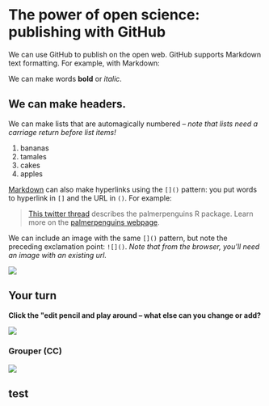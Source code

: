 # The power of open science: publishing with GitHub

We can use GitHub to publish on the open web. GitHub supports Markdown text formatting. For example, with Markdown:

We can make words **bold** or *italic*.

## We can make headers.

We can make lists that are automagically numbered – *note that lists need a carriage return before list items!*

1. bananas
1. tamales
1. cakes
2. apples

[Markdown](https://quarto.org/docs/authoring/markdown-basics.html) can also make hyperlinks using the `[]()` pattern: you put words to hyperlink in `[]` and the URL in `()`. For example:

> [This twitter thread](https://twitter.com/allison_horst/status/1287772985630191617) describes the palmerpenguins R package. 
Learn more on the [palmerpenguins webpage](https://allisonhorst.github.io/palmerpenguins).

We can include an image with the same `[]()` pattern, but note the preceding exclamation point: `![]()`. *Note that from the browser, you'll need an image with an existing url.* 

![](https://octodex.github.com/images/labtocat.png)

## Your turn

**Click the "edit pencil and play around – what else can you change or add?**

![](https://github.com/Openscapes/series/blob/master/img/practicalDev_changingstuff.jpg)

### Grouper (CC)
![](https://en.wikipedia.org/wiki/File:Georgia_Aquarium_-_Giant_Grouper_edit.jpg)

## test


